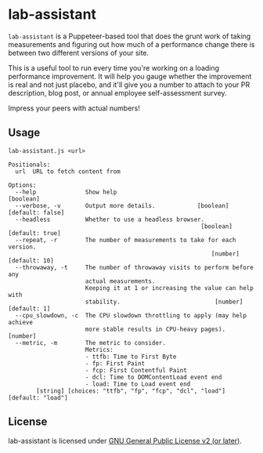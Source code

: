 # lab-assistant

`lab-assistant` is a Puppeteer-based tool that does the grunt work of taking
measurements and figuring out how much of a performance change there is between
two different versions of your site.

This is a useful tool to run every time you're working on a loading performance
improvement. It will help you gauge whether the improvement is real and not
just placebo, and it'll give you a number to attach to your PR description, blog
post, or annual employee self-assessment survey.

Impress your peers with actual numbers!


## Usage

```
lab-assistant.js <url>

Positionals:
  url  URL to fetch content from

Options:
  --help              Show help                                        [boolean]
  --verbose, -v       Output more details.            [boolean] [default: false]
  --headless          Whether to use a headless browser.
                                                       [boolean] [default: true]
  --repeat, -r        The number of measurements to take for each version.
                                                          [number] [default: 10]
  --throwaway, -t     The number of throwaway visits to perform before any
                      actual measurements.
                      Keeping it at 1 or increasing the value can help with
                      stability.                           [number] [default: 1]
  --cpu_slowdown, -c  The CPU slowdown throttling to apply (may help achieve
                      more stable results in CPU-heavy pages).          [number]
  --metric, -m        The metric to consider.
                      Metrics:
                      - ttfb: Time to First Byte
                      - fp: First Paint
                      - fcp: First Contentful Paint
                      - dcl: Time to DOMContentLoad event end
                      - load: Time to Load event end
        [string] [choices: "ttfb", "fp", "fcp", "dcl", "load"] [default: "load"]
```

## License

lab-assistant is licensed under
[GNU General Public License v2 (or later)](./LICENSE.md).
